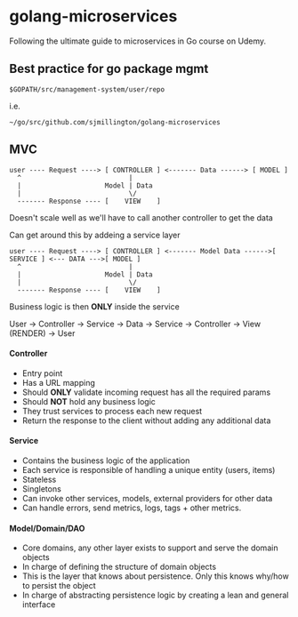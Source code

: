 # golang-microservices
Following the ultimate guide to microservices in Go course on Udemy.

## Best practice for go package mgmt

`$GOPATH/src/management-system/user/repo`

i.e. 

`~/go/src/github.com/sjmillington/golang-microservices`


## MVC


```
user ---- Request ----> [ CONTROLLER ] <------- Data ------> [ MODEL ]
  ^                           |
  |                     Model | Data
  |                           \/
  ------- Response ---- [    VIEW    ]
```

Doesn't scale well as we'll have to call another controller to get the data

Can get around this by addeing a service layer

```
user ---- Request ----> [ CONTROLLER ] <------- Model Data ------>[ SERVICE ] <--- DATA --->[ MODEL ]
  ^                           |
  |                     Model | Data
  |                           \/
  ------- Response ---- [    VIEW    ]
```

Business logic is then **ONLY** inside the service

User -> Controller -> Service -> Data -> Service -> Controller -> View (RENDER) -> User

#### Controller

- Entry point
- Has a URL mapping
- Should **ONLY** validate incoming request has all the required params
- Should **NOT** hold any business logic
- They trust services to process each new request
- Return the response to the client without adding any additional data

#### Service

- Contains the business logic of the application
- Each service is responsible of handling a unique entity (users, items)
- Stateless
- Singletons
- Can invoke other services, models, external providers for other data
- Can handle errors, send metrics, logs, tags + other metrics.

#### Model/Domain/DAO

- Core domains, any other layer exists to support and serve the domain objects
- In charge of defining the structure of domain objects
- This is the layer that knows about persistence. Only this knows why/how to persist the object
- In charge of abstracting persistence logic by creating a lean and general interface
